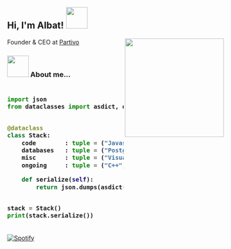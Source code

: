 <h2> Hi, I'm Albat! <img src="https://media.giphy.com/media/3ohhwyiB8a06gIuIoM/giphy.gif" width="50"></h2>
<img align='right' src="https://i.hizliresim.com/q8VJZx.png" width="230">
Founder & CEO at <a href="https://partivo.net/">Partivo</a>


### <img src="https://media.giphy.com/media/l1J9w5fqmQ3qEBOdW/giphy.gif" width="50"> About me...  

<h3>
    
```python
​
import json
from dataclasses import asdict, dataclass


@dataclass
class Stack:
    code        : tuple = ("Javascript", "C#", "HTML", "CSS")
    databases   : tuple = ("PostgreSQL", "Mongo", "Redis")
    misc        : tuple = ("Visual Studio Code", "XenForo")
    ongoing     : tuple = ("C++", "PHP", "QT")

    def serialize(self):
        return json.dumps(asdict(self), indent=4)


stack = Stack()
print(stack.serialize())
​
```
</h3>

[![Spotify](https://novatorem-albatx.vercel.app/api/spotify)](https://open.spotify.com/user/j4ntqa7lm32ugu039446fdr96)



